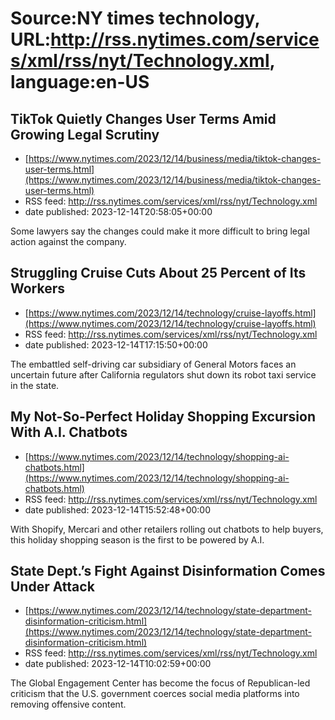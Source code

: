 # Source:NY times technology, URL:http://rss.nytimes.com/services/xml/rss/nyt/Technology.xml, language:en-US

## TikTok Quietly Changes User Terms Amid Growing Legal Scrutiny
 - [https://www.nytimes.com/2023/12/14/business/media/tiktok-changes-user-terms.html](https://www.nytimes.com/2023/12/14/business/media/tiktok-changes-user-terms.html)
 - RSS feed: http://rss.nytimes.com/services/xml/rss/nyt/Technology.xml
 - date published: 2023-12-14T20:58:05+00:00

Some lawyers say the changes could make it more difficult to bring legal action against the company.

## Struggling Cruise Cuts About 25 Percent of Its Workers
 - [https://www.nytimes.com/2023/12/14/technology/cruise-layoffs.html](https://www.nytimes.com/2023/12/14/technology/cruise-layoffs.html)
 - RSS feed: http://rss.nytimes.com/services/xml/rss/nyt/Technology.xml
 - date published: 2023-12-14T17:15:50+00:00

The embattled self-driving car subsidiary of General Motors faces an uncertain future after California regulators shut down its robot taxi service in the state.

## My Not-So-Perfect Holiday Shopping Excursion With A.I. Chatbots
 - [https://www.nytimes.com/2023/12/14/technology/shopping-ai-chatbots.html](https://www.nytimes.com/2023/12/14/technology/shopping-ai-chatbots.html)
 - RSS feed: http://rss.nytimes.com/services/xml/rss/nyt/Technology.xml
 - date published: 2023-12-14T15:52:48+00:00

With Shopify, Mercari and other retailers rolling out chatbots to help buyers, this holiday shopping season is the first to be powered by A.I.

## State Dept.’s Fight Against Disinformation Comes Under Attack
 - [https://www.nytimes.com/2023/12/14/technology/state-department-disinformation-criticism.html](https://www.nytimes.com/2023/12/14/technology/state-department-disinformation-criticism.html)
 - RSS feed: http://rss.nytimes.com/services/xml/rss/nyt/Technology.xml
 - date published: 2023-12-14T10:02:59+00:00

The Global Engagement Center has become the focus of Republican-led criticism that the U.S. government coerces social media platforms into removing offensive content.

